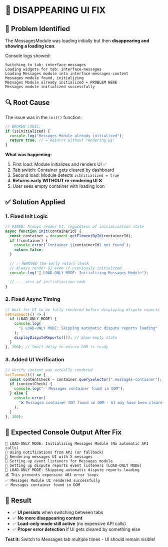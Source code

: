 # 🔧 DISAPPEARING UI FIX

## 🚨 **Problem Identified**

The MessagesModule was loading initially but then **disappearing and showing a loading icon**.

Console logs showed:

```
Switching to tab: interface-messages
Loading widgets for tab: interface-messages
Loading Messages module into interface-messages-content
Messages module found, initializing
Messages Module already initialized ← PROBLEM HERE
Messages module initialized successfully
```

## 🔍 **Root Cause**

The issue was in the `init()` function:

```javascript
// BROKEN LOGIC:
if (isInitialized) {
  console.log("Messages Module already initialized");
  return true; // ← Returns without rendering UI!
}
```

**What was happening:**

1. First load: Module initializes and renders UI ✅
2. Tab switch: Container gets cleared by dashboard
3. Second load: Module detects `isInitialized = true`
4. **Returns early WITHOUT re-rendering UI** ❌
5. User sees empty container with loading icon

## ✅ **Solution Applied**

### **1. Fixed Init Logic**

```javascript
// FIXED: Always render UI, regardless of initialization state
async function init(containerId) {
  const container = document.getElementById(containerId);
  if (!container) {
    console.error(`Container ${containerId} not found`);
    return false;
  }

  // ✅ REMOVED the early return check
  // Always render UI even if previously initialized
  console.log("🎯 LOAD-ONLY MODE: Initializing Messages Module");

  // ... rest of initialization code
}
```

### **2. Fixed Async Timing**

```javascript
// Wait for UI to be fully rendered before displaying dispute reports
setTimeout(() => {
  if (LOAD_ONLY_MODE) {
    console.log(
      "🎯 LOAD-ONLY MODE: Skipping automatic dispute reports loading"
    );
    displayDisputeReports([]); // Show empty state
  }
}, 200); // Small delay to ensure DOM is ready
```

### **3. Added UI Verification**

```javascript
// Verify content was actually rendered
setTimeout(() => {
  const contentCheck = container.querySelector(".messages-container");
  if (contentCheck) {
    console.log("✅ Messages container found in DOM");
  } else {
    console.error(
      "❌ Messages container NOT found in DOM - UI may have been cleared"
    );
  }
}, 300);
```

## 🎯 **Expected Console Output After Fix**

```
🎯 LOAD-ONLY MODE: Initializing Messages Module (No automatic API calls)
📨 Using notifications from API (or fallback)
🎨 Rendering messages UI with X messages
🔧 Setting up event listeners for Messages module
🔧 Setting up dispute reports event listeners (LOAD-ONLY MODE)
🎯 LOAD-ONLY MODE: Skipping automatic dispute reports loading
💰 This prevents expensive 403 error loops
✅ Messages Module UI rendered successfully
✅ Messages container found in DOM
```

## 🎉 **Result**

- ✅ **UI persists** when switching between tabs
- ✅ **No more disappearing content**
- ✅ **Load-only mode still active** (no expensive API calls)
- ✅ **Proper error detection** if UI gets cleared by something else

**Test it:** Switch to Messages tab multiple times - UI should remain visible!
